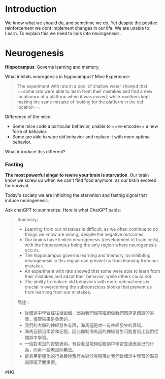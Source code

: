 # Introduction

We know what we should do, and sometime we do. Yet despite the positve reinforcement we dont implement changes in our life. We are unable to Learn. To explain this we need to look into neurogenesis.

# Neurogenesis
**Hippocampus**: Governs learning and memory.

What inhibits neurogensis in hippocampus?
Mice Expericnce:
> The experiment with rats in a pool of shallow water showed that ==some rats were able to learn from their mistakes and find a new location== of a platform when it was moved, while ==others kept making the same mistake of looking for the platform in the old location==.

Difference of the mice:
- Some mice code a particular behavior, unable to ==re-encode== a new form of behavior.
- Some are able to wipe old behavior and replace it with more optimal behavior.

What introduce this different?
### Fasting

**The most powerful singal to rewire your brain is starvation**. Our brain know we screw up when we can't find food anymore, as our brain evolved for survival. 

Today's society we are inhibiting the starvation and fastnig signal that induce neurogenesis.










Ask  chatGPT to summerize: 
Here is what ChatGPT saids:

> Summary:
> 
> -   Learning from our mistakes is difficult, as we often continue to do things we know are wrong, despite the negative outcomes.
> -   Our brains have limited neurogenesis (development of brain cells), with the hippocampus being the only region where neurogenesis occurs.
> -   The hippocampus governs learning and memory, so inhibiting neurogenesis in this region can prevent us from learning from our mistakes.
> -   An experiment with rats showed that some were able to learn from their mistakes and adapt their behavior, while others could not.
> -   The ability to replace old behaviors with more optimal ones is crucial in overcoming the subconscious blocks that prevent us from learning from our mistakes.
> 
> 簡述：
> 
> -   從錯誤中學習往往很困難，因為我們經常繼續做我們知道是錯誤的事情，儘管結果是負面的。
> -   我們的大腦的神經發生有限，海馬迴是唯一有神經發生的區域。
> -   海馬迴統治學習和記憶，因此抑制海馬迴的神經發生可能會阻止我們從錯誤中學習。
> -   一個對老鼠的實驗表明，有些老鼠能夠從錯誤中學習並適應自己的行為，而另一些老鼠則無法。
> -   能夠用更優化的行為替換舊行為對於克服阻止我們從錯誤中學習的潛意識障礙至關重要。



#HG 

